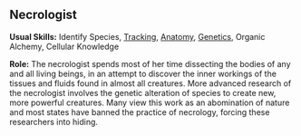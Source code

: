 Necrologist
-----------

__Usual Skills:__ Identify Species, [Tracking](Search.md#tracking), [Anatomy](Scholar.md#anatomy), [Genetics](Scholar.md#genetics), Organic Alchemy, Cellular Knowledge

__Role:__ The necrologist spends most of her time dissecting the bodies of any and all living beings, in an attempt to discover the inner workings of the tissues and fluids found in almost all creatures. More advanced research of the necrologist involves the genetic alteration of species to create new, more powerful creatures. Many view this work as an abomination of nature and most states have banned the practice of necrology, forcing these researchers into hiding.

